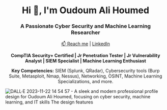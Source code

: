 <h1 align="center">Hi 👋, I'm Oudoum Ali Houmed</h1>
<h3 align="center">A Passionate Cyber Security and Machine Learning Researcher</h3>



<p align="center">
  <a href="mailto:oudoumali23@gmail.com">📫 Reach me</a> | 
  <a href="https://www.linkedin.com/in/oudoum-ali-houmed-73444422b">LinkedIn</a>
</p>

<p align="center">
  <strong>CompTIA Security+ Certified | Jr Penetration Tester | Jr Vulnerability Analyst | SIEM Specialist | Machine Learning Enthusiast</strong>
</p>



<p align="center">
  <strong>Key Competencies:</strong>
  SIEM (Splunk, QRadar), Cybersecurity tools (Burp Suite, Metasploit, Nmap, Nessus), Networking, OSINT, Machine Learning Specializations, and more.
  <script src="https://tryhackme.com/badge/1052739"></script>
</p>



![DALL·E 2023-11-22 14 54 57 - A sleek and modern professional profile design for Oudoum Ali Houmed, focusing on cyber security, machine learning, and IT skills  The design features](https://github.com/OudoumAlihoumed/OudoumAlihoumed/assets/135204733/74ab3995-0684-411c-9291-83aafdddb5a9)



